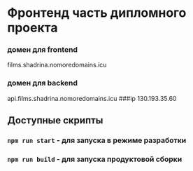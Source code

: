 # Фронтенд часть дипломного проекта

### домен для frontend
films.shadrina.nomoredomains.icu
### домен для backend
api.films.shadrina.nomoredomains.icu
###ip
130.193.35.60


## Доступные скрипты 

### `npm run start` - для запуска в режиме разработки
### `npm run build` - для запуска продуктовой сборки
